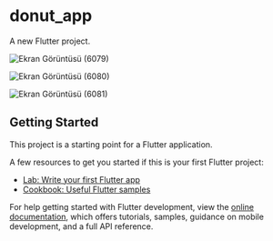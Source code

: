 # donut_app

A new Flutter project.

![Ekran Görüntüsü (6079)](https://github.com/aslikuscu/donut_app/assets/115110503/c19f01c6-ee36-40db-a411-f42d2a6b6e83)

![Ekran Görüntüsü (6080)](https://github.com/aslikuscu/donut_app/assets/115110503/7160478b-1b5b-4f4f-98b8-d2d355b0ed59)

![Ekran Görüntüsü (6081)](https://github.com/aslikuscu/donut_app/assets/115110503/71e31844-f2b8-4ab3-959e-ed3130165fd0)

## Getting Started

This project is a starting point for a Flutter application.

A few resources to get you started if this is your first Flutter project:

- [Lab: Write your first Flutter app](https://docs.flutter.dev/get-started/codelab)
- [Cookbook: Useful Flutter samples](https://docs.flutter.dev/cookbook)

For help getting started with Flutter development, view the
[online documentation](https://docs.flutter.dev/), which offers tutorials,
samples, guidance on mobile development, and a full API reference.

